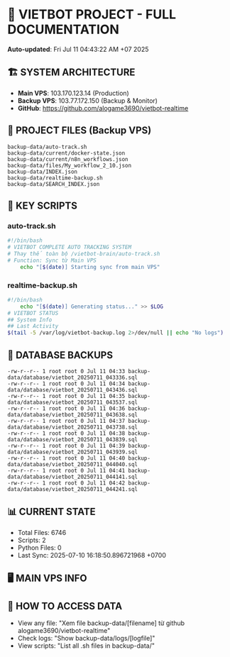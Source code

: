 # 🤖 VIETBOT PROJECT - FULL DOCUMENTATION
**Auto-updated**: Fri Jul 11 04:43:22 AM +07 2025

## 🏗️ SYSTEM ARCHITECTURE
- **Main VPS**: 103.170.123.14 (Production)
- **Backup VPS**: 103.77.172.150 (Backup & Monitor)
- **GitHub**: https://github.com/alogame3690/vietbot-realtime

## 📁 PROJECT FILES (Backup VPS)
```
backup-data/auto-track.sh
backup-data/current/docker-state.json
backup-data/current/n8n_workflows.json
backup-data/files/My_workflow_2_10.json
backup-data/INDEX.json
backup-data/realtime-backup.sh
backup-data/SEARCH_INDEX.json
```

## 🔧 KEY SCRIPTS
### auto-track.sh
```bash
#!/bin/bash
# VIETBOT COMPLETE AUTO TRACKING SYSTEM
# Thay thế toàn bộ /vietbot-brain/auto-track.sh
# Function: Sync từ Main VPS
    echo "[$(date)] Starting sync from main VPS"
```
### realtime-backup.sh
```bash
#!/bin/bash
    echo "[$(date)] Generating status..." >> $LOG
# VIETBOT STATUS
## System Info
## Last Activity
$(tail -5 /var/log/vietbot-backup.log 2>/dev/null || echo "No logs")
```

## 💾 DATABASE BACKUPS
```
-rw-r--r-- 1 root root 0 Jul 11 04:33 backup-data/database/vietbot_20250711_043336.sql
-rw-r--r-- 1 root root 0 Jul 11 04:34 backup-data/database/vietbot_20250711_043436.sql
-rw-r--r-- 1 root root 0 Jul 11 04:35 backup-data/database/vietbot_20250711_043537.sql
-rw-r--r-- 1 root root 0 Jul 11 04:36 backup-data/database/vietbot_20250711_043638.sql
-rw-r--r-- 1 root root 0 Jul 11 04:37 backup-data/database/vietbot_20250711_043738.sql
-rw-r--r-- 1 root root 0 Jul 11 04:38 backup-data/database/vietbot_20250711_043839.sql
-rw-r--r-- 1 root root 0 Jul 11 04:39 backup-data/database/vietbot_20250711_043939.sql
-rw-r--r-- 1 root root 0 Jul 11 04:40 backup-data/database/vietbot_20250711_044040.sql
-rw-r--r-- 1 root root 0 Jul 11 04:41 backup-data/database/vietbot_20250711_044141.sql
-rw-r--r-- 1 root root 0 Jul 11 04:42 backup-data/database/vietbot_20250711_044241.sql
```

## 📊 CURRENT STATE
- Total Files: 6746
- Scripts: 2
- Python Files: 0
- Last Sync: 2025-07-10 16:18:50.896721968 +0700

## 🖥️ MAIN VPS INFO


## 🚨 HOW TO ACCESS DATA
- View any file: "Xem file backup-data/[filename] từ github alogame3690/vietbot-realtime"
- Check logs: "Show backup-data/logs/[logfile]"
- View scripts: "List all .sh files in backup-data/"
